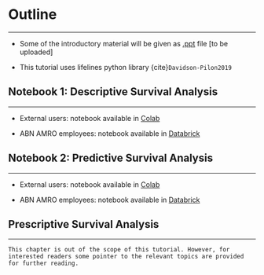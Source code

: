 # Outline
---

- Some of the introductory material will be given as [.ppt]() file [to be uploaded]

- This tutorial uses lifelines python library {cite}`Davidson-Pilon2019`


## Notebook 1: Descriptive Survival Analysis
---

- External users: notebook available in [Colab](https://colab.research.google.com/github/senejohnny/PyData_London_2025/blob/main/survival_book/descriptive.ipynb)

- ABN AMRO employees: notebook available in [Databrick](https://accounts.cloud.databricks.com/workspaces)

<!-- [![Open In Colab](https://colab.research.google.com/assets/colab-badge.svg)](https://colab.research.google.com/github/USERNAME/REPOSITORY/blob/main/notebook.ipynb) -->
## Notebook 2: Predictive Survival Analysis
---

- External users: notebook available in [Colab](https://colab.research.google.com/github/senejohnny/PyData_London_2025/blob/main/survival_book/descriptive.ipynb)

- ABN AMRO employees: notebook available in [Databrick](https://adb-3525439790433556.16.azuredatabricks.net/editor/notebooks/3306436335752026?o=3525439790433556#command/3306436335752027)


## Prescriptive Survival Analysis
---


```{note}
This chapter is out of the scope of this tutorial. However, for interested readers some pointer to the relevant topics are provided for further reading.
```